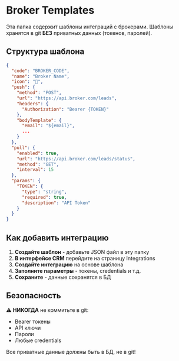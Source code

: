 # Broker Templates

Эта папка содержит шаблоны интеграций с брокерами. Шаблоны хранятся в git **БЕЗ** приватных данных (токенов, паролей).

## Структура шаблона

```json
{
  "code": "BROKER_CODE",
  "name": "Broker Name",
  "icon": "🔗",
  "push": {
    "method": "POST",
    "url": "https://api.broker.com/leads",
    "headers": {
      "Authorization": "Bearer {TOKEN}"
    },
    "bodyTemplate": {
      "email": "${email}",
      ...
    }
  },
  "pull": {
    "enabled": true,
    "url": "https://api.broker.com/leads/status",
    "method": "GET",
    "interval": 15
  },
  "params": {
    "TOKEN": {
      "type": "string",
      "required": true,
      "description": "API Token"
    }
  }
}
```

## Как добавить интеграцию

1. **Создайте шаблон** - добавьте JSON файл в эту папку
2. **В интерфейсе CRM** перейдите на страницу Integrations
3. **Создайте интеграцию** на основе шаблона
4. **Заполните параметры** - токены, credentials и т.д.
5. **Сохраните** - данные сохранятся в БД

## Безопасность

⚠️ **НИКОГДА** не коммитьте в git:
- Bearer токены
- API ключи
- Пароли
- Любые credentials

Все приватные данные должны быть в БД, не в git!



